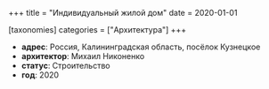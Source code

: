 
+++
title = "Индивидуальный жилой дом"
date = 2020-01-01

[taxonomies]
categories = ["Архитектура"]
+++

- **адрес**: Россия, Калининградская область, посёлок Кузнецкое
- **архитектор**: Михаил Никоненко
- **статус**: Строительство
- **год**: 2020
        